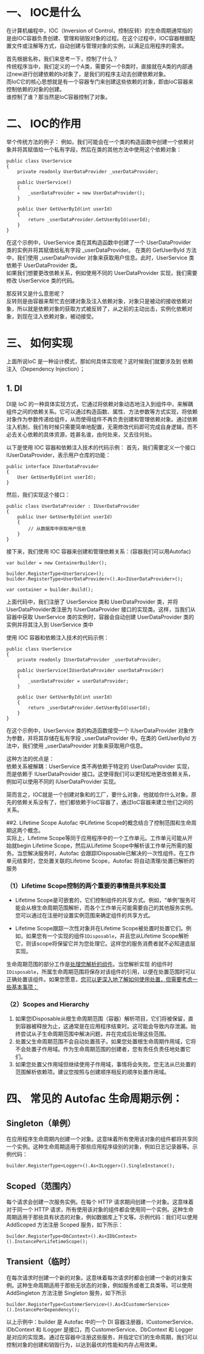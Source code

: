 # 一、  IOC是什么
在计算机编程中，IOC（Inversion of Control，控制反转）的生命周期通常指的是由IOC容器负责创建、管理和销毁对象的过程。在这个过程中，IOC容器根据配置文件或注解等方式，自动创建与管理对象的实例，以满足应用程序的需求。

首先根据名称，我们来思考一下，控制了什么？  
传统程序当中，我们定义的一个A类，需要另一个B类时，直接就在A类的内部通过new进行创建依赖的b对象了，是我们的程序主动去创建依赖对象。    
而IoC它的核心思想就是有一个容器专门来创建这些依赖的对象，即由IoC容器来控制依赖的对象的创建。  
谁控制了谁？那当然是IoC容器控制了对象。
#  二、  IOC的作用
举个传统方法的例子：
例如，我们可能会在一个类的构造函数中创建一个依赖对象并将其赋值给一个私有字段，然后在类的其他方法中使用这个依赖对象：
```
public class UserService
{
    private readonly UserDataProvider _userDataProvider;

    public UserService()
    {
        _userDataProvider = new UserDataProvider();
    }

    public User GetUserById(int userId)
    {
        return _userDataProvider.GetUserById(userId);
    }
}
```
在这个示例中，UserService 类在其构造函数中创建了一个 UserDataProvider 类的实例并将其赋值给私有字段 _userDataProvider。
在类的 GetUserById 方法中，我们使用 _userDataProvider 对象来获取用户信息。此时，UserService 类依赖于 UserDataProvider 类。   
如果我们想要更改依赖关系，例如使用不同的 UserDataProvider 实现，我们需要修改 UserService 类的代码。

那反转又是什么意思呢？  
反转则是由容器来帮忙去创建对象及注入依赖对象，对象只是被动的接收依赖对象，所以就是依赖对象的获取方式被反转了，从之前的主动出击，实例化依赖对象，到现在注入依赖对象，被动接受。
#  三、  如何实现
上面所说IoC 是一种设计模式，那如何具体实现呢？这时候我们就要涉及到 依赖注入（Dependency Injection）；
## 1.  DI
DI是 IoC 的一种具体实现方式，它通过将依赖对象动态地注入到组件中，来解耦组件之间的依赖关系。它可以通过构造函数、属性、方法参数等方式实现，将依赖对象作为参数传递给组件，从而使得组件不再负责创建和管理依赖对象。通过依赖注入机制，我们有时候只需要简单地配置，无需修改代码即可完成自身逻辑，而不必去关心依赖的具体资源，姓甚名谁，由何处来，又去往何处。

以下是使用 IOC 容器和依赖注入技术的代码示例：
首先，我们需要定义一个接口 IUserDataProvider，表示用户仓库的功能：
```
public interface IUserDataProvider
{
    User GetUserById(int userId);
}
```
然后，我们实现这个接口：
```
public class UserDataProvider : IUserDataProvider
{
    public User GetUserById(int userId)
    {
        // 从数据库中获取用户信息
    }
}
```
接下来，我们使用 IOC 容器来创建和管理依赖关系：(容器我们可以用Autofac)
```
var builder = new ContainerBuilder();

builder.RegisterType<UserService>();
builder.RegisterType<UserDataProvider>().As<IUserDataProvider>();

var container = builder.Build();
```
上面代码中，我们注册了 UserService 类和 UserDataProvider 类，并将 UserDataProvider类注册为 IUserDataProvider 接口的实现类。这样，当我们从容器中获取 UserService 类的实例时，容器会自动创建 UserDataProvider 类的实例并将其注入到 UserService 类中

使用 IOC 容器和依赖注入技术的代码示例：
```
public class UserService
{
    private readonly IUserDataProvider _userDataProvider;

    public UserService(IUserDataProvider userDataProvider)
    {
        _userDataProvider = userDataProvider;
    }

    public User GetUserById(int userId)
    {
        return _userDataProvider.GetUserById(userId);
    }
}
```
在这个示例中，UserService 类的构造函数接受一个 IUserDataProvider 对象作为参数，并将其存储在私有字段 _userDataProvider 中。在类的 GetUserById 方法中，我们使用 _userDataProvider 对象来获取用户信息。

这种方法的优点是：  
依赖关系被解耦：UserService 类不再依赖于特定的 UserDataProvider 实现，而是依赖于 IUserDataProvider 接口。这使得我们可以更轻松地更改依赖关系，例如可以使用不同的 IUserDataProvider 实现。

简而言之，IOC就是一个创建对象和的工厂，要什么对象，他就给你什么对象。原先的依赖关系没有了，他们都依赖于IoC容器了，通过IoC容器来建立他们之间的关系。



##2. Lifetime Scope
Autofac 中Lifetime Scope的概念结合了控制范围和生命周期这两个概念。   
实际上，Lifetime Scope等同于应用程序中的一个工作单元。工作单元可能从开始就begin Lifetime Scope，然后从Lifetime Scope中解析该工作单元所需的服务。当您解决服务时，Autofac 会跟踪IDisposable已解决的一次性组件。在工作单元结束时，您处置关联的Lifetime Scope，Autofac 将自动清理/处置已解析的服务

### （1）Lifetime Scope控制的两个重要的事情是共享和处置

*   Lifetime Scope是可嵌套的，它们控制组件的共享方式。例如，“单例”服务可能会从根生命周期范围解析，而各个工作单元可能需要自己的其他服务实例。您可以通过在注册时设置实例范围来确定组件的共享方式。

*   Lifetime Scope跟踪一次性对象并在Lifetime Scope被处置时处置它们。例如，如果您有一个实现的组件`IDisposable`，并且您从Lifetime Scope解析它，则该scope将保留它并为您处理它。这样您的服务消费者就不必知道底层实现。

生命周期范围的部分工作是[处理您解析的组件](https://autofac.readthedocs.io/en/latest/lifetime/disposal.html)。当您解析实现 的组件时`IDisposable`，所属生命周期范围将保存对该组件的引用，以便在处置范围时可以正确处置该组件。如果您愿意，[您可以更深入地了解如何使用处置，但需要考虑一些基本事项：](https://autofac.readthedocs.io/en/latest/lifetime/disposal.html)

### （2）Scopes and Hierarchy
1.  如果您IDisposable从根生命周期范围（容器）解析项目，它们将被保留，直到容器被释放为止，这通常是在应用程序结束时。这可能会导致内存泄漏。始终尝试从子生命周期范围中解决问题，并在完成后处理这些范围。
2.  处置父生命周期范围不会自动处置孩子。如果您处置根生命周期作用域，它将不会处置子作用域。作为生命周期范围的创建者，您有责任负责任地处置它们。
3.  如果您处置父作用域但继续使用子作用域，事情将会失败。您无法从已处置的范围解析依赖项。建议您按照与创建顺序相反的顺序处置作用域。
#  四、  常见的 Autofac 生命周期示例：
##  Singleton（单例）
在应用程序生命周期内创建一个对象。这意味着所有使用该对象的组件都将共享同一个实例。这种生命周期适用于那些应用程序级别的对象，例如日志记录器等。示例代码：
```
builder.RegisterType<Logger>().As<ILogger>().SingleInstance();
```
## Scoped（范围内）
每个请求会创建一次服务实例。在每个 HTTP 请求期间创建一个对象。这意味着对于同一个 HTTP 请求，所有使用该对象的组件都会使用同一个实例。这种生命周期适用于那些具有状态的对象，例如数据库上下文等。示例代码：我们可以使用 AddScoped 方法注册 Scoped 服务，如下所示：
```
builder.RegisterType<DbContext>().As<IDbContext>().InstancePerLifetimeScope();
```
## Transient（临时）
在每次请求时创建一个新的对象。这意味着每次请求时都会创建一个新的对象实例。这种生命周期适用于那些无状态的对象，例如服务或者工具类等。可以使用 AddSingleton 方法注册 Singleton 服务，如下所示
```
builder.RegisterType<CustomerService>().As<ICustomerService>().InstancePerDependency();
```
以上示例中：builder 是 Autofac 中的一个 DI 容器注册器，ICustomerService、IDbContext 和 ILogger 是接口，而 CustomerService、DbContext 和 Logger 是对应的实现类。通过在容器中注册这些服务，并指定它们的生命周期，我们可以控制对象的创建和销毁行为，以达到最优的性能和内存占用效果。
